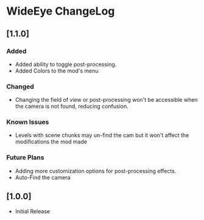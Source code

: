 ﻿# WideEye ChangeLog

## [1.1.0]

### Added
* Added ability to toggle post-processing.
* Added Colors to the mod's menu

### Changed
* Changing the field of view or post-processing won't be accessible when the camera is not found, reducing confusion.

### Known Issues
* Levels with scene chunks may un-find the cam but it won't affect the modifications the mod made

### Future Plans 
* Adding more customization options for post-processing effects.
* Auto-Find the camera

## [1.0.0]

* Initial Release
